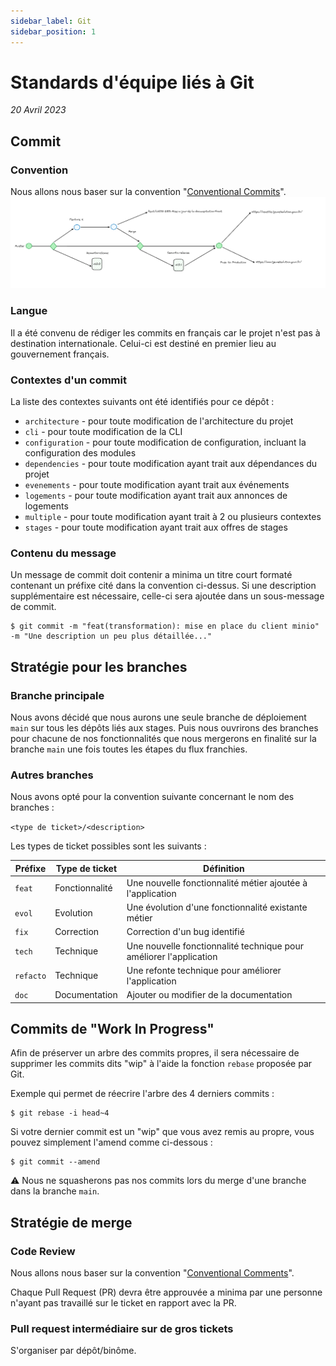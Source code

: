 ```yaml
---
sidebar_label: Git
sidebar_position: 1
---
```


# Standards d'équipe liés à Git

_20 Avril 2023_

## Commit

### Convention

Nous allons nous baser sur la convention "[Conventional Commits](https://www.conventionalcommits.org/en/v1.0.0/)".
![1J1S git convention](../assets/1j1s-git-convention.png)

### Langue

Il a été convenu de rédiger les commits en français car le projet n'est pas à destination internationale.
Celui-ci est destiné en premier lieu au gouvernement français.

### Contextes d'un commit

La liste des contextes suivants ont été identifiés pour ce dépôt :

+ `architecture` - pour toute modification de l'architecture du projet
+ `cli` - pour toute modification de la CLI
+ `configuration` - pour toute modification de configuration, incluant la configuration des modules
+ `dependencies` - pour toute modification ayant trait aux dépendances du projet
+ `evenements` - pour toute modification ayant trait aux événements
+ `logements` - pour toute modification ayant trait aux annonces de logements
+ `multiple` - pour toute modification ayant trait à 2 ou plusieurs contextes
+ `stages` - pour toute modification ayant trait aux offres de stages

### Contenu du message

Un message de commit doit contenir a minima un titre court formaté contenant un préfixe cité dans la convention
ci-dessus. Si une description supplémentaire est nécessaire, celle-ci sera ajoutée dans un sous-message de commit.

```shell
$ git commit -m "feat(transformation): mise en place du client minio" -m "Une description un peu plus détaillée..."
```

## Stratégie pour les branches

### Branche principale

Nous avons décidé que nous aurons une seule branche de déploiement `main` sur tous les dépôts liés aux stages. Puis nous
ouvrirons des branches pour chacune de nos fonctionnalités que nous mergerons en finalité sur la branche `main` une fois
toutes les étapes du flux franchies. 

### Autres branches

Nous avons opté pour la convention suivante concernant le nom des branches :

`<type de ticket>/<description>`

Les types de ticket possibles sont les suivants :

| Préfixe   | Type de ticket  | Définition                                                         | 
|-----------|-----------------|--------------------------------------------------------------------|
| `feat`    | Fonctionnalité  | Une nouvelle fonctionnalité métier ajoutée à l'application         |
| `evol`    | Evolution       | Une évolution d'une fonctionnalité existante métier                |
| `fix`     | Correction      | Correction d'un bug identifié                                      |
| `tech`    | Technique       | Une nouvelle fonctionnalité technique pour améliorer l'application |
| `refacto` | Technique       | Une refonte technique pour améliorer l'application                 |
| `doc`     | Documentation   | Ajouter ou modifier de la documentation                            |

## Commits de "Work In Progress"

Afin de préserver un arbre des commits propres, il sera nécessaire de supprimer les commits dits "wip" à l'aide la
fonction `rebase` proposée par Git.

Exemple qui permet de réecrire l'arbre des 4 derniers commits :

```shell
$ git rebase -i head~4
```

Si votre dernier commit est un "wip" que vous avez remis au propre, vous pouvez simplement l'amend comme ci-dessous :

```shell
$ git commit --amend
```

⚠️ Nous ne squasherons pas nos commits lors du merge d'une branche dans la branche `main`.

## Stratégie de merge

### Code Review

Nous allons nous baser sur la convention "[Conventional Comments](https://www.conventionalcommits.org/en/v1.0.0/)".

Chaque Pull Request (PR) devra être approuvée a minima par une personne n'ayant pas travaillé sur le ticket en rapport
avec la PR.

### Pull request intermédiaire sur de gros tickets

S'organiser par dépôt/binôme.
